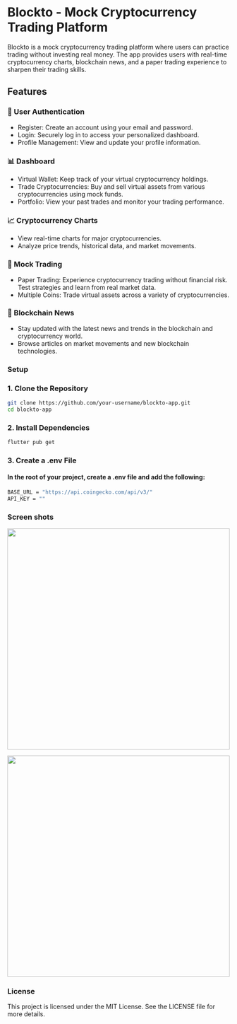 # Blockto - Mock Cryptocurrency Trading Platform
Blockto is a mock cryptocurrency trading platform where users can practice trading without investing real money. The app provides users with real-time cryptocurrency charts, blockchain news, and a paper trading experience to sharpen their trading skills.

## Features
### 🔐 User Authentication
* Register: Create an account using your email and password.
* Login: Securely log in to access your personalized dashboard.
* Profile Management: View and update your profile information.
### 📊 Dashboard
* Virtual Wallet: Keep track of your virtual cryptocurrency holdings.
* Trade Cryptocurrencies: Buy and sell virtual assets from various cryptocurrencies using mock funds.
* Portfolio: View your past trades and monitor your trading performance.
### 📈 Cryptocurrency Charts
* View real-time charts for major cryptocurrencies.
* Analyze price trends, historical data, and market movements.
### 🎯 Mock Trading
* Paper Trading: Experience cryptocurrency trading without financial risk. Test strategies and learn from real market data.
* Multiple Coins: Trade virtual assets across a variety of cryptocurrencies.
### 📰 Blockchain News
* Stay updated with the latest news and trends in the blockchain and cryptocurrency world.
* Browse articles on market movements and new blockchain technologies.

### Setup

### 1. Clone the Repository
```bash
git clone https://github.com/your-username/blockto-app.git
cd blockto-app
```

### 2. Install Dependencies
```bash
flutter pub get
```

### 3. Create a .env File
#### In the root of your project, create a .env file and add the following:
```bash
BASE_URL = "https://api.coingecko.com/api/v3/"
API_KEY = ""
```
### Screen shots
<p align="center">
  <img src = "https://github.com/user-attachments/assets/5ddb40df-0041-4396-b2aa-7ef92f86be1a" width="100%" height = "500">
</p>
<p align="center">
  <img src = "https://github.com/user-attachments/assets/b27d3cc7-0155-4644-9af6-0433b19562cc" width="100%" height = "500">
</p>

### License
This project is licensed under the MIT License. See the LICENSE file for more details.
